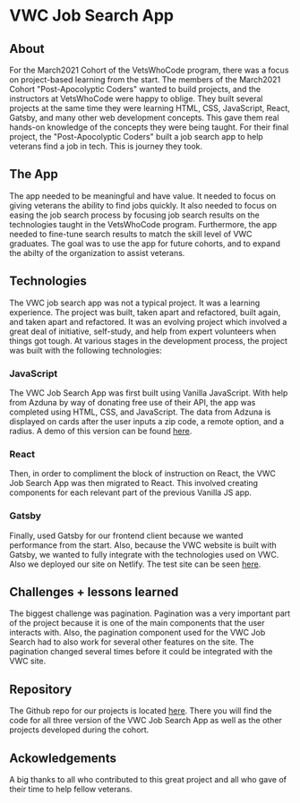 # VWC Job Search App

## About
For the March2021 Cohort of the VetsWhoCode program, there was a focus on project-based learning from the start. The members of the March2021 Cohort "Post-Apocolyptic Coders" wanted to build projects, and the instructors at VetsWhoCode were happy to oblige. They built several projects at the same time they were learning HTML, CSS, JavaScript, React, Gatsby, and many other web development concepts. This gave them real hands-on knowledge of the concepts they were being taught. For their final project, the "Post-Apocolyptic Coders" built a job search app to help veterans find a job in tech. This is journey they took. 

## The App
The app needed to be meaningful and have value. It needed to focus on giving veterans the ability to find jobs quickly. It also needed to focus on easing the job search process by focusing job search results on the technologies taught in the VetsWhoCode program. Furthermore, the app needed to fine-tune search results to match the skill level of VWC graduates. The goal was to use the app for future cohorts, and to expand the abilty of the organization to assist veterans. 

## Technologies
The VWC job search app was not a typical project. It was a learning experience. The project was built, taken apart and refactored, built again, and taken apart and refactored. It was an evolving project which involved a great deal of initiative, self-study, and help from expert volunteers when things got tough. At various stages in the development process, the project was built with the following technologies:
### JavaScript
The VWC Job Search App was first built using Vanilla JavaScript. With help from Azduna by way of donating free use of their API, the app was completed using HTML, CSS, and JavaScript. The data from Adzuna is displayed on cards after the user inputs a zip code, a remote option, and a radius. A demo of this version can be found [here](https://stephanlamoureux.github.io/job-search-mvp/). 
### React
Then, in order to compliment the block of instruction on React, the VWC Job Search App was then migrated to React. This involved creating components for each relevant part of the previous Vanilla JS app. 
### Gatsby
Finally, used Gatsby for our frontend client because we wanted performance from the start. Also, because the VWC website is built with Gatsby, we wanted to fully integrate with the technologies used on VWC. Also we deployed our site on Netlify. The test site can be seen [here](https://test-vwc-job-app.netlify.app/).

## Challenges + lessons learned
The biggest challenge was pagination. Pagination was a very important part of the project because it is one of the main components that the user interacts with. Also, the pagination component used for the VWC Job Search had to also work for several other features on the site. The pagination changed several times before it could be integrated with the VWC site.  

## Repository
The Github repo for our projects is located [here](https://github.com/Vets-Who-Code/march2021). There you will find the code for all three version of the VWC Job Search App as well as the other projects developed during the cohort.

## Ackowledgements
A big thanks to all who contributed to this great project and all who gave of their time to help fellow veterans.  